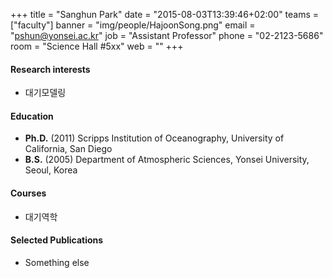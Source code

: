 +++
title = "Sanghun Park"
date = "2015-08-03T13:39:46+02:00"
teams = ["faculty"]
banner = "img/people/HajoonSong.png"
email = "pshun@yonsei.ac.kr"
job = "Assistant Professor"
phone = "02-2123-5686"
room = "Science Hall #5xx"
web = ""
+++

#### Research interests
+ 대기모델링

#### Education
+ **Ph.D.** (2011) Scripps Institution of Oceanography, University of California, San Diego
+ **B.S.** (2005) Department of Atmospheric Sciences, Yonsei University, Seoul, Korea

#### Courses
+ 대기역학

#### Selected Publications
+ Something else
